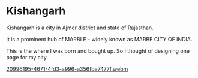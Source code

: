 # Kishangarh

Kishangarh is a city in Ajmer district and state of Rajasthan. 

It is a prominent hub of MARBLE - widely known as MARBE CITY OF INDIA.

This is the where I was born and bought up. So I thought of designing one page for my city.

[20996195-4671-4fd3-a996-a356fba7477f.webm](https://user-images.githubusercontent.com/87329654/212708230-ce479595-033e-4f8a-bce7-11b5545bc1fc.webm)
